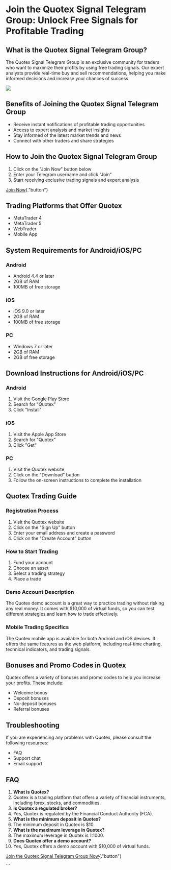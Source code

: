 # Join the Quotex Signal Telegram Group: Unlock Free Signals for Profitable Trading

## What is the Quotex Signal Telegram Group?

The Quotex Signal Telegram Group is an exclusive community for traders
who want to maximize their profits by using free trading signals. Our
expert analysts provide real-time buy and sell recommendations, helping
you make informed decisions and increase your chances of success.

[![](https://static.quotex.io/files/8_en/300_250.jpg)](https://traff.sbs/brokerqxsignupf)

## Benefits of Joining the Quotex Signal Telegram Group

-   Receive instant notifications of profitable trading opportunities
-   Access to expert analysis and market insights
-   Stay informed of the latest market trends and news
-   Connect with other traders and share strategies

## How to Join the Quotex Signal Telegram Group

1.  Click on the "Join Now" button below
2.  Enter your Telegram username and click "Join"
3.  Start receiving exclusive trading signals and expert analysis

[Join Now](\%22https://traff.sbs/brokerqxsignup\%22){."button"}

## Trading Platforms that Offer Quotex

-   MetaTrader 4
-   MetaTrader 5
-   WebTrader
-   Mobile App

## System Requirements for Android/iOS/PC

### Android

-   Android 4.4 or later
-   2GB of RAM
-   100MB of free storage

### iOS

-   iOS 9.0 or later
-   2GB of RAM
-   100MB of free storage

### PC

-   Windows 7 or later
-   2GB of RAM
-   2GB of free storage

## Download Instructions for Android/iOS/PC

### Android

1.  Visit the Google Play Store
2.  Search for "Quotex"
3.  Click "Install"

### iOS

1.  Visit the Apple App Store
2.  Search for "Quotex"
3.  Click "Get"

### PC

1.  Visit the Quotex website
2.  Click on the "Download" button
3.  Follow the on-screen instructions to complete the installation

## Quotex Trading Guide

### Registration Process

1.  Visit the Quotex website
2.  Click on the "Sign Up" button
3.  Enter your email address and create a password
4.  Click on the "Create Account" button

### How to Start Trading

1.  Fund your account
2.  Choose an asset
3.  Select a trading strategy
4.  Place a trade

### Demo Account Description

The Quotex demo account is a great way to practice trading without
risking any real money. It comes with \$10,000 of virtual funds, so you
can test different strategies and learn how to trade effectively.

### Mobile Trading Specifics

The Quotex mobile app is available for both Android and iOS devices. It
offers the same features as the web platform, including real-time
charting, technical indicators, and trading signals.

## Bonuses and Promo Codes in Quotex

Quotex offers a variety of bonuses and promo codes to help you increase
your profits. These include:

-   Welcome bonus
-   Deposit bonuses
-   No-deposit bonuses
-   Referral bonuses

## Troubleshooting

If you are experiencing any problems with Quotex, please consult the
following resources:

-   FAQ
-   Support chat
-   Email support

## FAQ

1.  **What is Quotex?**
2.  Quotex is a trading platform that offers a variety of financial
    instruments, including forex, stocks, and commodities.
3.  **Is Quotex a regulated broker?**
4.  Yes, Quotex is regulated by the Financial Conduct Authority (FCA).
5.  **What is the minimum deposit in Quotex?**
6.  The minimum deposit in Quotex is \$10.
7.  **What is the maximum leverage in Quotex?**
8.  The maximum leverage in Quotex is 1:1000.
9.  **Does Quotex offer a demo account?**
10. Yes, Quotex offers a demo account with \$10,000 of virtual funds.

[Join the Quotex Signal Telegram Group
Now](\%22https://traff.sbs/brokerqxsignup\%22){."button"}

\`\`\`


